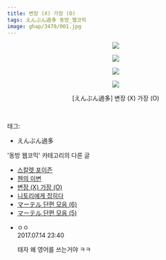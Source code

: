 ```yaml
---
title: 변장 (X) 가장 (O)
tags: えんぶん過多 동방_웹코믹
image: ghap/3470/001.jpg
---
```

<div class="article">
<p style="text-align: center; clear: none; float: none;"><img src="{{ site.nasurl }}/ghap/3470/001.jpg"/></p>
<p style="text-align: center; clear: none; float: none;"><img src="{{ site.nasurl }}/ghap/3470/002.jpg"/></p>
<p style="text-align: center; clear: none; float: none;"><img src="{{ site.nasurl }}/ghap/3470/003.jpg"/></p>
<p style="text-align: center; clear: none; float: none;"><img src="{{ site.nasurl }}/ghap/3470/004.jpg"/></p>
<p style="text-align: center; clear: none; float: none;">[えんぶん過多] 변장 (X) 가장 (O)</p>
<p><br/></p>
</div><div class="tagTrail">
<p>태그: </p>
<ul>
<li>えんぶん過多</li>
</ul>
</div><div class="another">
<p>'동방 웹코믹' 카테고리의 다른 글</p>
<ul>
<li><a href="/2017-06-22-ghap_3472">스칼렛 포이즌</a></li>
<li><a href="/2017-06-22-ghap_3471">첸의 이변</a></li>
<li><a href="/2017-06-22-ghap_3470">변장 (X) 가장 (O)</a></li>
<li><a href="/2017-06-21-ghap_3469">니토리에게 잡히다</a></li>
<li><a href="/2017-06-21-ghap_3468">マーテル 단편 모음 (6)</a></li>
<li><a href="/2017-06-21-ghap_3467">マーテル 단편 모음 (5)</a></li>
</ul>
</div><div class="cb_module cb_fluid">
<div class="cb_wrt cb_profile">
<div class="comment">
<ul>
<li class="cb_thumb_off" id="comment15036041">
<div class="cb_comment_area">
<div class="cb_info_area">
<div class="cb_section">
<span class="cb_nick_name">ㅇㅇ</span>
</div>
<div class="cb_section">
<span class="cb_date">2017.07.14 23:40 </span>
</div>
</div>
<div class="cb_dsc_comment">
<p class="cb_dsc">
											태자 왜 영어를 쓰는거야 ㅋㅋ
										</p>
</div>
</div></li>
</ul>
</div>
</div><!-- commentList close -->
</div>